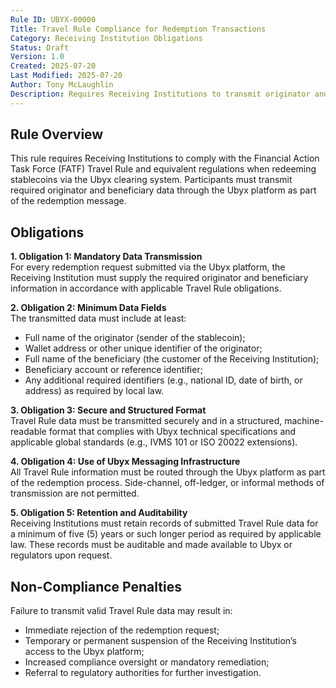 ```yaml
---
Rule ID: UBYX-00000  
Title: Travel Rule Compliance for Redemption Transactions  
Category: Receiving Institution Obligations  
Status: Draft  
Version: 1.0  
Created: 2025-07-20  
Last Modified: 2025-07-20  
Author: Tony McLaughlin  
Description: Requires Receiving Institutions to transmit originator and beneficiary information with each stablecoin redemption to meet Travel Rule obligations.  
---
```


## Rule Overview

This rule requires Receiving Institutions to comply with the Financial Action Task Force (FATF) Travel Rule and equivalent regulations when redeeming stablecoins via the Ubyx clearing system. Participants must transmit required originator and beneficiary data through the Ubyx platform as part of the redemption message.

## Obligations

**1. Obligation 1: Mandatory Data Transmission**  
For every redemption request submitted via the Ubyx platform, the Receiving Institution must supply the required originator and beneficiary information in accordance with applicable Travel Rule obligations.

**2. Obligation 2: Minimum Data Fields**  
The transmitted data must include at least:
- Full name of the originator (sender of the stablecoin);  
- Wallet address or other unique identifier of the originator;  
- Full name of the beneficiary (the customer of the Receiving Institution);  
- Beneficiary account or reference identifier;  
- Any additional required identifiers (e.g., national ID, date of birth, or address) as required by local law.

**3. Obligation 3: Secure and Structured Format**  
Travel Rule data must be transmitted securely and in a structured, machine-readable format that complies with Ubyx technical specifications and applicable global standards (e.g., IVMS 101 or ISO 20022 extensions).

**4. Obligation 4: Use of Ubyx Messaging Infrastructure**  
All Travel Rule information must be routed through the Ubyx platform as part of the redemption process. Side-channel, off-ledger, or informal methods of transmission are not permitted.

**5. Obligation 5: Retention and Auditability**  
Receiving Institutions must retain records of submitted Travel Rule data for a minimum of five (5) years or such longer period as required by applicable law. These records must be auditable and made available to Ubyx or regulators upon request.

## Non-Compliance Penalties

Failure to transmit valid Travel Rule data may result in:

- Immediate rejection of the redemption request;  
- Temporary or permanent suspension of the Receiving Institution’s access to the Ubyx platform;  
- Increased compliance oversight or mandatory remediation;  
- Referral to regulatory authorities for further investigation.
